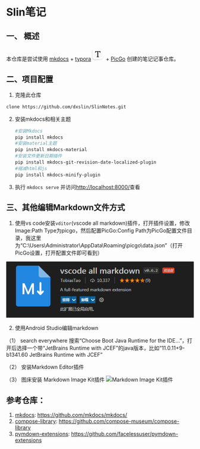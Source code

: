 # Slin笔记

## 一、 概述

本仓库是尝试使用  [mkdocs](https://www.mkdocs.org/) + [typora](https://www.typora.io/)<img src="https://raw.githubusercontent.com/dxslin/SlinNotes/main/docs/assets/img/typora-icon.png" alt="typora" width="36" /> + [PicGo](https://github.com/Molunerfinn/PicGo/releases) 创建的笔记记事仓库。

## 二、项目配置

1. 克隆此仓库

```bash
clone https://github.com/dxslin/SlinNotes.git
```

2. 安装mkdocs和相关主题

   ```bash
   #安装Mkdocs
   pip install mkdocs
   #安装material主题
   pip install mkdocs-material
   #安装文件更新日期插件
   pip install mkdocs-git-revision-date-localized-plugin
   #缩减html和js
   pip install mkdocs-minify-plugin

   ```
3. 执行 `mkdocs serve` 并访问[http://localhost:8000/](http://localhost:8000/)查看

## 三、其他编辑Markdown文件方式

1. 使用vs code安装`vditor`(vscode all markdown)插件，打开插件设置，修改Image:Path Type为picgo，然后配置PicGo:Config Path为PicGo配置文件目录，我这里为“C:\Users\Administrator\AppData\Roaming\picgo\data.json”（打开PicGo设置，打开配置文件即可看到）

![PicGo](https://raw.githubusercontent.com/dxslin/SlinNotes/main/docs/assets/img/1641276462604.png)

2. 使用Android Studio编辑markdown

（1） search everywhere 搜索“Choose Boot Java Runtime for the IDE...”，打开后选择一个带“JetBrains Runtime with JCEF”的java版本，比如“11.0.11+9-b1341.60 JetBrains Runtime with JCEF”

（2） 安装Markdown Editor插件

（3） 图床安装 Markdown Image Kit插件
![Markdown Image Kit插件](https://raw.githubusercontent.com/dxslin/SlinNotes/main/docs/assets/img//Accja8.png)

## 参考仓库：

1. [mkdocs](https://github.com/mkdocs/mkdocs/):  https://github.com/mkdocs/mkdocs/
2. [compose-library](https://github.com/compose-museum/compose-library):  https://github.com/compose-museum/compose-library
3. [pymdown-extensions](https://github.com/facelessuser/pymdown-extensions): https://github.com/facelessuser/pymdown-extensions
